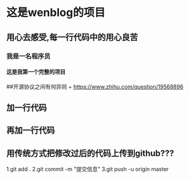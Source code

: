 # 这是wenblog的项目

## 用心去感受,每一行代码中的用心良苦

### 我是一名程序员

#### 这是我第一个完整的项目

##开源协议之间有何异同
    + https://www.zhihu.com/question/19568896

## 加一行代码
## 再加一行代码

## 用传统方式把修改过后的代码上传到github???

1.git add .
2.git commit -m "提交信息"
3.git push -u origin master